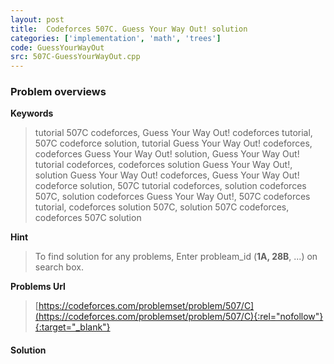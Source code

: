 ```yaml
---
layout: post
title:  Codeforces 507C. Guess Your Way Out! solution
categories: ['implementation', 'math', 'trees']
code: GuessYourWayOut
src: 507C-GuessYourWayOut.cpp
---
```

### **Problem overviews**

**Keywords**
> tutorial 507C codeforces, Guess Your Way Out! codeforces tutorial, 507C codeforce solution, tutorial Guess Your Way Out! codeforces, codeforces Guess Your Way Out! solution, Guess Your Way Out! tutorial codeforces, codeforces solution Guess Your Way Out!, solution Guess Your Way Out! codeforces, Guess Your Way Out! codeforce solution, 507C tutorial codeforces, solution codeforces 507C, solution codeforces Guess Your Way Out!, 507C codeforces tutorial, codeforces solution 507C, solution 507C codeforces, codeforces 507C solution

**Hint**
> To find solution for any problems, Enter probleam_id (**1A, 28B**, ...) on search box. 

**Problems Url**
> [https://codeforces.com/problemset/problem/507/C](https://codeforces.com/problemset/problem/507/C){:rel="nofollow"}{:target="_blank"}

#### **Solution**



